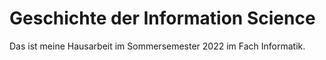 # Geschichte der Information Science

Das ist meine Hausarbeit im Sommersemester 2022 im Fach Informatik.